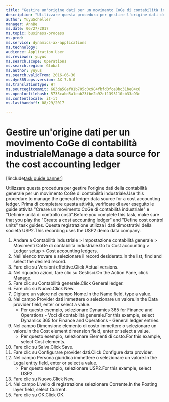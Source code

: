 ```yaml
--- 
title: "Gestire un'origine dati per un movimento CoGe di contabilità industriale"
description: "Utilizzare questa procedura per gestire l'origine dati della contabilità generale per un movimento CoGe di contabilità industriale."
author: YuyuScheller
manager: AnnBe
ms.date: 06/27/2017
ms.topic: business-process
ms.prod: 
ms.service: dynamics-ax-applications
ms.technology: 
audience: Application User
ms.reviewer: yuyus
ms.search.scope: Operations
ms.search.region: Global
ms.author: yuyus
ms.search.validFrom: 2016-06-30
ms.dyn365.ops.version: AX 7.0.0
ms.translationtype: HT
ms.sourcegitcommit: 663da58ef01b705c0c984fbfd3fce8bc31be04c6
ms.openlocfilehash: 5735cabd5a1eab23fbe2b92cf1395110cb33a93c
ms.contentlocale: it-it
ms.lasthandoff: 08/29/2017

---
```

# <a name="manage-a-data-source-for-the-cost-accounting-ledger"></a><span data-ttu-id="d9b88-103">Gestire un'origine dati per un movimento CoGe di contabilità industriale</span><span class="sxs-lookup"><span data-stu-id="d9b88-103">Manage a data source for the cost accounting ledger</span></span>

[!include[task guide banner](../../includes/task-guide-banner.md)]

<span data-ttu-id="d9b88-104">Utilizzare questa procedura per gestire l'origine dati della contabilità generale per un movimento CoGe di contabilità industriale.</span><span class="sxs-lookup"><span data-stu-id="d9b88-104">Use this procedure to manage the general ledger data source for a cost accounting ledger.</span></span> <span data-ttu-id="d9b88-105">Prima di completare questa attività, verificare di aver eseguito le guide attività "Creare un movimento CoGe di contabilità industriale" e "Definire unità di controllo costi".</span><span class="sxs-lookup"><span data-stu-id="d9b88-105">Before you complete this task, make sure that you play the "Create a cost accounting ledger" and "Define cost control units" task guides.</span></span> <span data-ttu-id="d9b88-106">Questa registrazione utilizza i dati dimostrativi della società USP2.</span><span class="sxs-lookup"><span data-stu-id="d9b88-106">This recording uses the USP2 demo data company.</span></span>

1. <span data-ttu-id="d9b88-107">Andare a Contabilità industriale > Impostazione contabilità generale > Movimenti CoGe di contabilità industriale.</span><span class="sxs-lookup"><span data-stu-id="d9b88-107">Go to Cost accounting > Ledger setup > Cost accounting ledgers.</span></span>
2. <span data-ttu-id="d9b88-108">Nell'elenco trovare e selezionare il record desiderato.</span><span class="sxs-lookup"><span data-stu-id="d9b88-108">In the list, find and select the desired record.</span></span>
3. <span data-ttu-id="d9b88-109">Fare clic su Versioni effettive.</span><span class="sxs-lookup"><span data-stu-id="d9b88-109">Click Actual versions.</span></span>
4. <span data-ttu-id="d9b88-110">Nel riquadro azioni, fare clic su Gestisci.</span><span class="sxs-lookup"><span data-stu-id="d9b88-110">On the Action Pane, click Manage.</span></span>
5. <span data-ttu-id="d9b88-111">Fare clic su Contabilità generale.</span><span class="sxs-lookup"><span data-stu-id="d9b88-111">Click General ledger.</span></span>
6. <span data-ttu-id="d9b88-112">Fare clic su Nuovo.</span><span class="sxs-lookup"><span data-stu-id="d9b88-112">Click New.</span></span>
7. <span data-ttu-id="d9b88-113">Digitare un valore nel campo Nome.</span><span class="sxs-lookup"><span data-stu-id="d9b88-113">In the Name field, type a value.</span></span>
8. <span data-ttu-id="d9b88-114">Nel campo Provider dati immettere o selezionare un valore.</span><span class="sxs-lookup"><span data-stu-id="d9b88-114">In the Data provider field, enter or select a value.</span></span>
    * <span data-ttu-id="d9b88-115">Per questo esempio, selezionare Dynamics 365 for Finance and Operations - Voci di contabilità generale.</span><span class="sxs-lookup"><span data-stu-id="d9b88-115">For this example, select Dynamics 365 for Finance and Operations - General ledger entries.</span></span>  
9. <span data-ttu-id="d9b88-116">Nel campo Dimensione elemento di costo immettere o selezionare un valore.</span><span class="sxs-lookup"><span data-stu-id="d9b88-116">In the Cost element dimension field, enter or select a value.</span></span>
    * <span data-ttu-id="d9b88-117">Per questo esempio, selezionare Elementi di costo.</span><span class="sxs-lookup"><span data-stu-id="d9b88-117">For this example, select Cost elements.</span></span>  
10. <span data-ttu-id="d9b88-118">Fare clic su Salva.</span><span class="sxs-lookup"><span data-stu-id="d9b88-118">Click Save.</span></span>
11. <span data-ttu-id="d9b88-119">Fare clic su Configurare provider dati.</span><span class="sxs-lookup"><span data-stu-id="d9b88-119">Click Configure data provider.</span></span>
12. <span data-ttu-id="d9b88-120">Nel campo Persona giuridica immettere o selezionare un valore.</span><span class="sxs-lookup"><span data-stu-id="d9b88-120">In the Legal entity field, enter or select a value.</span></span>
    * <span data-ttu-id="d9b88-121">Per questo esempio, selezionare USP2.</span><span class="sxs-lookup"><span data-stu-id="d9b88-121">For this example, select USP2.</span></span>  
13. <span data-ttu-id="d9b88-122">Fare clic su Nuovo.</span><span class="sxs-lookup"><span data-stu-id="d9b88-122">Click New.</span></span>
14. <span data-ttu-id="d9b88-123">Nel campo Livello di registrazione selezionare Corrente.</span><span class="sxs-lookup"><span data-stu-id="d9b88-123">In the Posting layer field, select Current.</span></span>
15. <span data-ttu-id="d9b88-124">Fare clic su OK.</span><span class="sxs-lookup"><span data-stu-id="d9b88-124">Click OK.</span></span>


